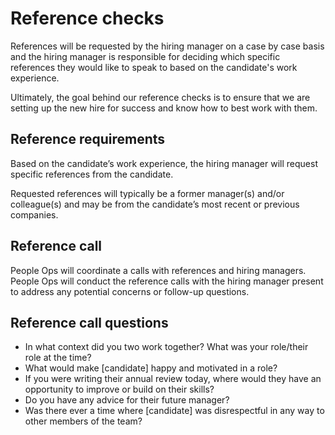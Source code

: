 # Reference checks

References will be requested by the hiring manager on a case by case basis and the hiring manager is responsible for deciding which specific references they would like to speak to based on the candidate's work experience.

Ultimately, the goal behind our reference checks is to ensure that we are setting up the new hire for success and know how to best work with them.

## Reference requirements

Based on the candidate’s work experience, the hiring manager will request specific references from the candidate.

Requested references will typically be a former manager(s) and/or colleague(s) and may be from the candidate’s most recent or previous companies.

## Reference call

People Ops will coordinate a calls with references and hiring managers. People Ops will conduct the reference calls with the hiring manager present to address any potential concerns or follow-up questions.

## Reference call questions

* In what context did you two work together? What was your role/their role at the time?
* What would make [candidate] happy and motivated in a role?
* If you were writing their annual review today, where would they have an opportunity to improve or build on their skills?
* Do you have any advice for their future manager?
* Was there ever a time where [candidate] was disrespectful in any way to other members of the team?
